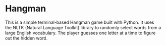 # Hangman
This is a simple terminal-based Hangman game built with Python. It uses the NLTK (Natural Language Toolkit) library to randomly select words from a large English vocabulary. The player guesses one letter at a time to figure out the hidden word.
